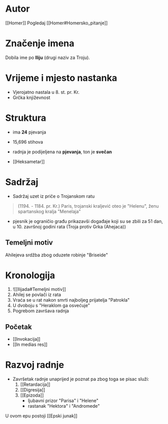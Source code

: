 # Autor
[[Homer]]
Pogledaj [[Homer#Homersko_pitanje]]
# Značenje imena
Dobila ime po **Iliju** (drugi naziv za Troju).

# Vrijeme i mjesto nastanka
- Vjerojatno nastala u 8. st. pr. Kr.
- Grčka književnost

# Struktura
- ima **24** pjevanja
- 15,696 stihova

- radnja je podijeljena na **pjevanja**, ton je **svečan**
- [[Heksametar]]
# Sadržaj
- Sadržaj uzet iz priče o Trojanskom ratu
> (1194. - 1184. pr. Kr.) Paris, trojanski kraljević oteo je "Helenu", ženu spartanskog kralja "Menelaja"
- pjesnik je ograničio građu prikazavši događaje koji su se zbili za 51 dan, u 10. završnoj godini rata (Troja protiv Grka (Ahejaca))

## Temeljni motiv
Ahilejeva srdžba zbog oduzete robinje "Briseide"
# Kronologija
1. ![[Ilijada#Temeljni motiv]]
2. Ahilej se povlači iz rata
3. Vraća se u rat nakon smrti najboljeg prijatelja "Patrokla"
4. U dvoboju s "Heraklom ga osvećuje"
5. Pogrebom završava radnja

## Početak
- [[Invokacija]]
- [[In medias res]]

# Razvoj radnje
- Završetak radnje unaprijed je poznat pa zbog toga se pisac služi:
	1. [[Retardacija]]
	2. [[Digresija]]
	3. [[Epizoda]]
		- ljubavni prizor "Parisa" i "Helene"
		- rastanak "Hektora" i "Andromede"

U ovom epu postoji [[Epski junak]]
